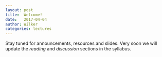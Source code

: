 ```yaml
---
layout: post
title:  Welcome!
date:   2017-04-04
author: Wilker
categories: lectures
---
```


Stay tuned for announcements, resources and slides.
Very soon we will update the *reading* and *discussion* sections in the syllabus.


